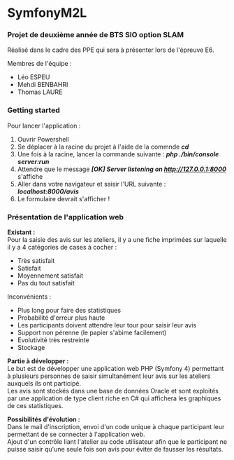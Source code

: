 # SymfonyM2L

### Projet de deuxième année de BTS SIO option SLAM
Réalisé dans le cadre des PPE qui sera à présenter lors de l'épreuve E6.

Membres de l'équipe :
* Léo ESPEU
* Mehdi BENBAHRI
* Thomas LAURE

### Getting started
Pour lancer l'application :
1. Ouvrir Powershell
2. Se déplacer à la racine du projet à l'aide de la commnde *__cd__*
3. Une fois à la racine, lancer la commande suivante : *__php ./bin/console server:run__*
4. Attendre que le message *__[OK] Server listening on http://127.0.0.1:8000__* s'affiche
5. Aller dans votre navigateur et saisir l'URL suivante : *__localhost:8000/avis__*
6. Le formulaire devrait s'afficher !

### Présentation de l'application web
__Existant :__  
Pour la saisie des avis sur les ateliers, il y a une fiche imprimées sur laquelle il y a 4 
catégories de cases à cocher :
* Très satisfait
* Satisfait
* Moyennement satisfait
* Pas du tout satisfait

Inconvénients :
* Plus long pour faire des statistiques
* Probabilité d'erreur plus haute
* Les participants doivent attendre leur tour pour saisir leur avis
* Support non pérenne (le papier s'abime facilement)
* Evolutivité très restreinte
* Stockage

__Partie à développer :__  
Le but est de développer une application web PHP (Symfony 4) permettant à plusieurs personnes
de saisir simultanément leur avis sur les ateliers auxquels ils ont participé.  
Les avis sont stockés dans une base de données Oracle et sont exploités par une application 
de type client riche en C# qui affichera les graphiques de ces statistiques.

__Possibilités d'évolution :__  
Dans le mail d'inscription, envoi d'un code unique à chaque participant leur permettant de se
connecter à l'application web.  
Ajout d'un contrôle liant l'atelier au code utilisateur afin que le participant ne puisse
saisir qu'une seule fois son avis pour éviter de fausser les résultats.